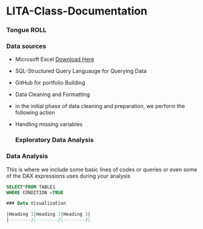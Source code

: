 # LITA-Class-Documentation

### Tongue ROLL

### Data sources

- Microsoft Excel [Download Here](http://www.microsoft.com)
  
- SQL-Structured Query Languauge for Querying Data
- GitHub for portfolio Building
- Data Cleaning and Formatting
- in the initial phase of data cleaning and preparation, we perform the following action
- Handling missing variables

  ### Exploratory Data Analysis

 ### Data Analysis
 This is where we include some basic lines of codes or queries or even some of the DAX expressions uses during your analysis

 ```SQL
SELECT*FROM TABLE1
WHERE CONDITION =TRUE

### Data Visualization

|Heading 1|Heading 2|Heading 3|
|--------1|--------2|--------3|

